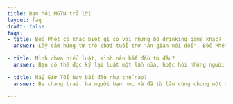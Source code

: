 ```yaml
---
title: Bạn hỏi MGTN trả lời
layout: faq
draft: false
faqs:
- title: Bốc Phét có khác biệt gì so với những bộ drinking game khác?
  answer: Lấy cảm hứng từ trò chơi tuổi thơ "Ăn gian nói dối", Bốc Phét có một lối chơi vô cùng mới lạ so với các drinking game hiện nay. Với Bốc Phét, người chơi không chỉ lặp đi lặp lại hành động bốc bài và đọc nội dung của từng lá, mà còn có thể tận hưởng vô số niềm vui ngay trong việc đánh cũng như bốc bài. Bạn sẽ được thể hiện kĩ năng diễn xuất tài ba và khả năng phán đoán chuẩn xác của mình cùng với hội bạn khi chơi Bốc Phét. Và chắc chắn những nội dung, thử thách vừa dí dỏm vừa gần gũi sẽ đem lại cho bạn nhiều niềm vui và kỉ niệm đáng nhớ!

- title: Mình chưa hiểu luật, mình nên bắt đầu từ đâu?
  answer: Bạn có thể đọc kỹ lại luật một lần nữa, hoặc hỏi những người đã từng có kinh nghiệm chơi "Ăn gian nói dối" để giải thích lại cho bạn. Nếu không quen ai từng chơi "Ăn gian nói dối", bạn có thể tham khảo luật [tại đây](https://146.190.90.116/cach-choi-bai-an-gian-noi-doi.htm?fbclid=IwAR02BNh3-nTHlCra_qSW8RQd3EXVc8P0P4bAruMDzqPC2dDIeeTzWSZ5ohI). Bạn cũng có thể ghé qua trang "Sản phẩm" của chúng mình để xem video chi tiết hướng dẫn cách chơi Bốc Phét.

- title: Mấy Giờ Tối Nay bắt đầu như thế nào?
  answer: Ba chàng trai, ba người bạn học và đã từ lâu cùng chung một giấc mơ. Từ những lời hứa vu vơ khi còn ngồi trên ghế nhà trường, chúng mình đã quyết tâm thành lập nên "Mấy Giờ Tối Nay", với mong muốn thay đổi, cải thiện những sản phẩm, dịch vui chơi giải trí cho các bạn trẻ trên cả nước. Hi vọng mọi người sẽ luôn ủng hộ và đồng hành cùng MGTN trên con đường hiện thực hóa những ước mơ đó nhé!

---
```

